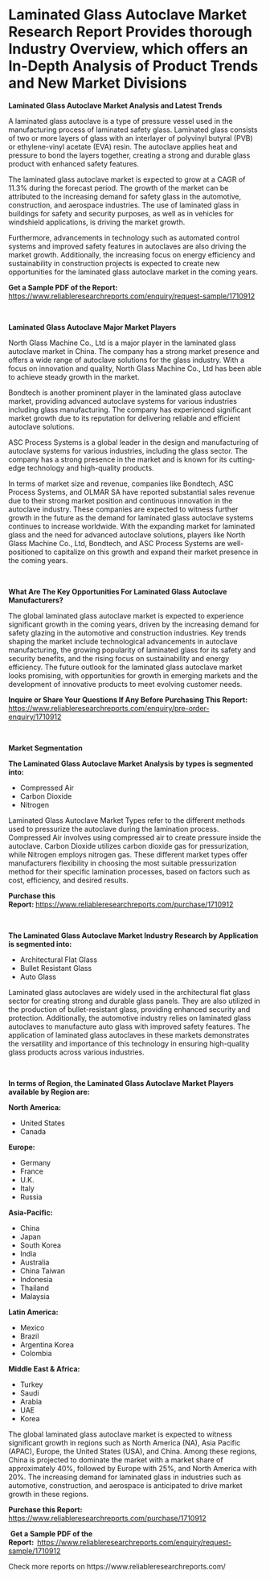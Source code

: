 <p><h1>Laminated Glass Autoclave Market Research Report Provides thorough Industry Overview, which offers an In-Depth Analysis of Product Trends and New Market Divisions</h1></p><p><strong>Laminated Glass Autoclave Market Analysis and Latest Trends</strong></p>
<p><p>A laminated glass autoclave is a type of pressure vessel used in the manufacturing process of laminated safety glass. Laminated glass consists of two or more layers of glass with an interlayer of polyvinyl butyral (PVB) or ethylene-vinyl acetate (EVA) resin. The autoclave applies heat and pressure to bond the layers together, creating a strong and durable glass product with enhanced safety features.</p><p>The laminated glass autoclave market is expected to grow at a CAGR of 11.3% during the forecast period. The growth of the market can be attributed to the increasing demand for safety glass in the automotive, construction, and aerospace industries. The use of laminated glass in buildings for safety and security purposes, as well as in vehicles for windshield applications, is driving the market growth.</p><p>Furthermore, advancements in technology such as automated control systems and improved safety features in autoclaves are also driving the market growth. Additionally, the increasing focus on energy efficiency and sustainability in construction projects is expected to create new opportunities for the laminated glass autoclave market in the coming years.</p></p>
<p><strong>Get a Sample PDF of the Report:&nbsp;</strong> <a href="https://www.reliableresearchreports.com/enquiry/request-sample/1710912">https://www.reliableresearchreports.com/enquiry/request-sample/1710912</a></p>
<p>&nbsp;</p>
<p><strong>Laminated Glass Autoclave Major Market Players</strong></p>
<p><p>North Glass Machine Co., Ltd is a major player in the laminated glass autoclave market in China. The company has a strong market presence and offers a wide range of autoclave solutions for the glass industry. With a focus on innovation and quality, North Glass Machine Co., Ltd has been able to achieve steady growth in the market.</p><p>Bondtech is another prominent player in the laminated glass autoclave market, providing advanced autoclave systems for various industries including glass manufacturing. The company has experienced significant market growth due to its reputation for delivering reliable and efficient autoclave solutions.</p><p>ASC Process Systems is a global leader in the design and manufacturing of autoclave systems for various industries, including the glass sector. The company has a strong presence in the market and is known for its cutting-edge technology and high-quality products.</p><p>In terms of market size and revenue, companies like Bondtech, ASC Process Systems, and OLMAR SA have reported substantial sales revenue due to their strong market position and continuous innovation in the autoclave industry. These companies are expected to witness further growth in the future as the demand for laminated glass autoclave systems continues to increase worldwide. With the expanding market for laminated glass and the need for advanced autoclave solutions, players like North Glass Machine Co., Ltd, Bondtech, and ASC Process Systems are well-positioned to capitalize on this growth and expand their market presence in the coming years.</p></p>
<p>&nbsp;</p>
<p><strong>What Are The Key Opportunities For Laminated Glass Autoclave Manufacturers?</strong></p>
<p><p>The global laminated glass autoclave market is expected to experience significant growth in the coming years, driven by the increasing demand for safety glazing in the automotive and construction industries. Key trends shaping the market include technological advancements in autoclave manufacturing, the growing popularity of laminated glass for its safety and security benefits, and the rising focus on sustainability and energy efficiency. The future outlook for the laminated glass autoclave market looks promising, with opportunities for growth in emerging markets and the development of innovative products to meet evolving customer needs.</p></p>
<p><strong>Inquire or Share Your Questions If Any Before Purchasing This Report:</strong> <a href="https://www.reliableresearchreports.com/enquiry/pre-order-enquiry/1710912">https://www.reliableresearchreports.com/enquiry/pre-order-enquiry/1710912</a></p>
<p>&nbsp;</p>
<p><strong>Market Segmentation</strong></p>
<p><strong>The Laminated Glass Autoclave Market Analysis by types is segmented into:</strong></p>
<p><ul><li>Compressed Air</li><li>Carbon Dioxide</li><li>Nitrogen</li></ul></p>
<p><p>Laminated Glass Autoclave Market Types refer to the different methods used to pressurize the autoclave during the lamination process. Compressed Air involves using compressed air to create pressure inside the autoclave. Carbon Dioxide utilizes carbon dioxide gas for pressurization, while Nitrogen employs nitrogen gas. These different market types offer manufacturers flexibility in choosing the most suitable pressurization method for their specific lamination processes, based on factors such as cost, efficiency, and desired results.</p></p>
<p><strong>Purchase this Report:&nbsp;</strong><a href="https://www.reliableresearchreports.com/purchase/1710912">https://www.reliableresearchreports.com/purchase/1710912</a></p>
<p>&nbsp;</p>
<p><strong>The Laminated Glass Autoclave Market Industry Research by Application is segmented into:</strong></p>
<p><ul><li>Architectural Flat Glass</li><li>Bullet Resistant Glass</li><li>Auto Glass</li></ul></p>
<p><p>Laminated glass autoclaves are widely used in the architectural flat glass sector for creating strong and durable glass panels. They are also utilized in the production of bullet-resistant glass, providing enhanced security and protection. Additionally, the automotive industry relies on laminated glass autoclaves to manufacture auto glass with improved safety features. The application of laminated glass autoclaves in these markets demonstrates the versatility and importance of this technology in ensuring high-quality glass products across various industries.</p></p>
<p>&nbsp;</p>
<p><strong>In terms of Region, the Laminated Glass Autoclave Market Players available by Region are:</strong></p>
<p>
    <p> <strong> North America: </strong>
        <ul>
            <li>United States</li>
            <li>Canada</li>
        </ul>
        </p> 
    <p> <strong> Europe: </strong>
        <ul>
            <li>Germany</li>
            <li>France</li>
            <li>U.K.</li>
            <li>Italy</li>
            <li>Russia</li>
        </ul>
        </p> 
    <p> <strong> Asia-Pacific: </strong>
        <ul>
            <li>China</li>
            <li>Japan</li>
            <li>South Korea</li>
            <li>India</li>
            <li>Australia</li>
            <li>China Taiwan</li>
            <li>Indonesia</li>
            <li>Thailand</li>
            <li>Malaysia</li>
        </ul>
        </p> 
    <p> <strong> Latin America: </strong>
        <ul>
            <li>Mexico</li>
            <li>Brazil</li>
            <li>Argentina Korea</li>
            <li>Colombia</li>
        </ul>
        </p> 
    <p> <strong> Middle East & Africa: </strong>
        <ul>
            <li>Turkey</li>
            <li>Saudi</li>
            <li>Arabia</li>
            <li>UAE</li>
            <li>Korea</li>
        </ul>
    </p>
    </p>
<p><p>The global laminated glass autoclave market is expected to witness significant growth in regions such as North America (NA), Asia Pacific (APAC), Europe, the United States (USA), and China. Among these regions, China is projected to dominate the market with a market share of approximately 40%, followed by Europe with 25%, and North America with 20%. The increasing demand for laminated glass in industries such as automotive, construction, and aerospace is anticipated to drive market growth in these regions.</p></p>
<p><strong>Purchase this Report: </strong><a href="https://www.reliableresearchreports.com/purchase/1710912">https://www.reliableresearchreports.com/purchase/1710912</a></p>
<p>&nbsp;<strong>Get a Sample PDF of the Report:&nbsp;&nbsp;</strong><a href="https://www.reliableresearchreports.com/enquiry/request-sample/1710912">https://www.reliableresearchreports.com/enquiry/request-sample/1710912</a></p>
<p><strong></strong></p>
<p>Check more reports on https://www.reliableresearchreports.com/</p>